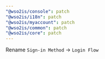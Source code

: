 ```yaml
---
"@wso2is/console": patch
"@wso2is/i18n": patch
"@wso2is/myaccount": patch
"@wso2is/common": patch
"@wso2is/core": patch
---
```


Rename `Sign-in Method` -> `Login Flow`
